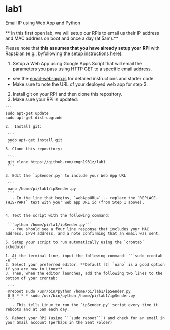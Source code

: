 # lab1
Email IP using Web App and Python

** In this first open lab, we will setup our RPis to email us their IP address and MAC address on boot and once a day (at 5am).** 

Please note that **this assumes that you have already setup your RPi** with Rapsbian (e.g., byfollowing the [setup instructions here](https://github.com/engn1931z/rpiSetupHistory)).

1. Setup a Web App using Google Apps Script that will email the parameters you pass using HTTP GET to a specific email address. 
 - see the [email-web-app.js](https://github.com/engn1931z/lab1/blob/master/email-web-app.js) for detailed instructions and starter code.
 - Make sure to note the URL of your deployed web app for step 3.

2. Install git on your RPI and then clone this repository.
  1. Make sure your RPi is updated: 
  
    ```
    sudo apt-get update
    sudo apt-get dist-upgrade
   ```
  2.  Install git:
  
    ```
    sudo apt-get install git
    ```
  3. Clone this repository:
  
    ```
    git clone https://github.com/engn1931z/lab1
    ```

3. Edit the `ipSender.py` to include your Web App URL

    ```
    nano /home/pi/lab1/ipSender.py
    ```
      - In the line that begins, `webAppURL=`... replace the `REPLACE-THIS-PART` text with your web app URL id (from Step 1 above).
      

4. Text the script with the following command:

    ```python /home/pi/la1/ipSender.py```
      - You should see a four line response that includes your MAC address, IPv4 address, and a note confirming that an email was sent.

5. Setup your script to run automatically using the `crontab` scheduler
  
  1. At the terminal line, input the following command: ```sudo crontab -e```
  2. Select your preferred editor. **Default [2] `nano` is a good option if you are new to Linux**
  3. Then, when the editor launches, add the following two lines to the bottom of your crontab:

    ```
    @reboot sudo /usr/bin/python /home/pi/lab1/ipSender.py
    0 5 * * * sudo /usr/bin/python /home/pi/lab1/ipSender.py
    ```
      - This tells Linux to run the `ipSender.py` script every time it reboots and at 5am each day.
  
6. Reboot your RPi (using ```sudo reboot```) and check for an email in your Gmail account (perhaps in the Sent Folder)
      

